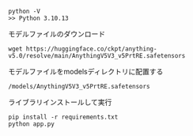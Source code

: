 ```
python -V
>> Python 3.10.13
```
モデルファイルのダウンロード
```
wget https://huggingface.co/ckpt/anything-v5.0/resolve/main/AnythingV5V3_v5PrtRE.safetensors
```
モデルファイルをmodelsディレクトリに配置する

`/models/AnythingV5V3_v5PrtRE.safetensors`

ライブラリインストールして実行
```
pip install -r requirements.txt
python app.py
```
